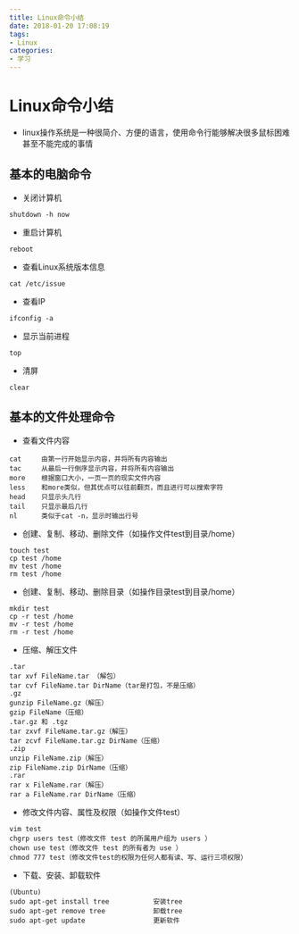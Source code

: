 ```yaml
---
title: Linux命令小结
date: 2018-01-20 17:08:19
tags:
- Linux
categories:
- 学习
---
```

# Linux命令小结
- linux操作系统是一种很简介、方便的语言，使用命令行能够解决很多鼠标困难甚至不能完成的事情

<!--more-->

## 基本的电脑命令
- 关闭计算机
```
shutdown -h now
```

- 重启计算机
```
reboot
```

- 查看Linux系统版本信息
```
cat /etc/issue
```

- 查看IP
```
ifconfig -a
```

- 显示当前进程
```
top
```

- 清屏
```
clear
```

## 基本的文件处理命令
- 查看文件内容
```
cat     由第一行开始显示内容，并将所有内容输出
tac     从最后一行倒序显示内容，并将所有内容输出
more    根据窗口大小，一页一页的现实文件内容
less    和more类似，但其优点可以往前翻页，而且进行可以搜索字符
head    只显示头几行
tail    只显示最后几行
nl      类似于cat -n，显示时输出行号
```

- 创建、复制、移动、删除文件（如操作文件test到目录/home）
```
touch test
cp test /home
mv test /home
rm test /home
```

- 创建、复制、移动、删除目录（如操作目录test到目录/home）
```
mkdir test
cp -r test /home
mv -r test /home
rm -r test /home
```

- 压缩、解压文件
```
.tar
tar xvf FileName.tar （解包）
tar cvf FileName.tar DirName（tar是打包，不是压缩）
.gz
gunzip FileName.gz（解压）
gzip FileName（压缩）
.tar.gz 和 .tgz
tar zxvf FileName.tar.gz（解压）
tar zcvf FileName.tar.gz DirName（压缩）
.zip
unzip FileName.zip（解压）
zip FileName.zip DirName（压缩）
.rar
rar x FileName.rar（解压）
rar a FileName.rar DirName（压缩）
```

- 修改文件内容、属性及权限（如操作文件test）
```
vim test
chgrp users test（修改文件 test 的所属用户组为 users ）
chown use test（修改文件 test 的所有者为 use ）
chmod 777 test（修改文件test的权限为任何人都有读、写、运行三项权限）
```

- 下载、安装、卸载软件
```
(Ubuntu)
sudo apt-get install tree           安装tree
sudo apt-get remove tree            卸载tree
sudo apt-get update                 更新软件
```
















